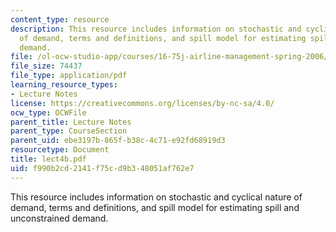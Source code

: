 ```yaml
---
content_type: resource
description: This resource includes information on stochastic and cyclical nature
  of demand, terms and definitions, and spill model for estimating spill and unconstrained
  demand.
file: /ol-ocw-studio-app/courses/16-75j-airline-management-spring-2006/f990b2cd2141f75cd9b348051af762e7_lect4b.pdf
file_size: 74437
file_type: application/pdf
learning_resource_types:
- Lecture Notes
license: https://creativecommons.org/licenses/by-nc-sa/4.0/
ocw_type: OCWFile
parent_title: Lecture Notes
parent_type: CourseSection
parent_uid: ebe3197b-865f-b38c-4c71-e92fd68919d3
resourcetype: Document
title: lect4b.pdf
uid: f990b2cd-2141-f75c-d9b3-48051af762e7
---
```

This resource includes information on stochastic and cyclical nature of demand, terms and definitions, and spill model for estimating spill and unconstrained demand.